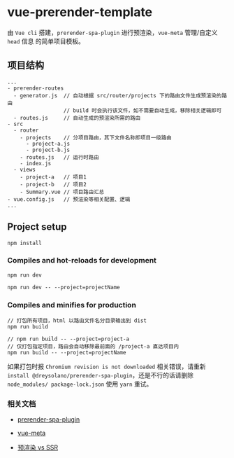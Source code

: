 # vue-prerender-template

由 `Vue cli` 搭建，`prerender-spa-plugin` 进行预渲染，`vue-meta` 管理/自定义 `head` 信息 的简单项目模板。

## 项目结构

```
...
- prerender-routes
  - generator.js  // 自动根据 src/router/projects 下的路由文件生成预渲染的路由
                  // build 时会执行该文件，如不需要自动生成，移除相关逻辑即可
  - routes.js     // 自动生成的预渲染所需的路由
- src
  - router
    - projects    // 分项目路由，其下文件名称即项目一级路由
      - project-a.js
      - project-b.js
    - routes.js   // 运行时路由
    - index.js
  - views
    - project-a   // 项目1
    - project-b   // 项目2
    - Summary.vue // 项目路由汇总
- vue.config.js   // 预渲染等相关配置、逻辑
...
```

## Project setup
```
npm install
```

### Compiles and hot-reloads for development
```
npm run dev

npm run dev -- --project=projectName
```

### Compiles and minifies for production
```
// 打包所有项目，html 以路由文件名分目录输出到 dist
npm run build

// npm run build -- --project=project-a
// 仅打包指定项目，路由会自动移除最前面的 /project-a 直达项目内
npm run build -- --project=projectName
```

如果打包时报 `Chromium revision is not downloaded` 相关错误，请重新 `install @dreysolano/prerender-spa-plugin`，还是不行的话请删除 `node_modules/ package-lock.json` 使用 `yarn` 重试。

### 相关文档

- [prerender-spa-plugin](https://github.com/chrisvfritz/prerender-spa-plugin)

- [vue-meta](https://github.com/nuxt/vue-meta)

- [预渲染 vs SSR](https://ssr.vuejs.org/zh/#%E6%9C%8D%E5%8A%A1%E5%99%A8%E7%AB%AF%E6%B8%B2%E6%9F%93-vs-%E9%A2%84%E6%B8%B2%E6%9F%93-ssr-vs-prerendering)